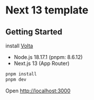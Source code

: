 # Next 13 template

## Getting Started

install [Volta](https://volta.sh/)

- Node.js 18.17.1 (pnpm: 8.6.12)
- Next.js 13 (App Router)

```bash
pnpm install
pnpm dev
```

Open [http://localhost:3000](http://localhost:3000)
